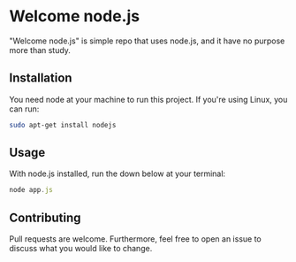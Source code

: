 # Welcome node.js

"Welcome node.js" is simple repo that uses node.js, and it have no purpose more than study.

## Installation

You need node at your machine to run this project. If you're using Linux, you can run:

```bash
sudo apt-get install nodejs
```

## Usage
With node.js installed, run the down below at your terminal:
```javascript
node app.js
```

## Contributing
Pull requests are welcome. Furthermore, feel free to open an issue to discuss what you would like to change.